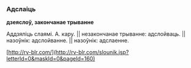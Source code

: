 ### Адслаіць
**дзеяслоў, закончанае трыванне**

Аддзяліць слаямі. А. кару. || незакончанае трыванне: адслойваць. || назоўнік: адслойванне. || назоўнік: адслаенне.

<a rel="author">[http://rv-blr.com/](http://rv-blr.com/slounik.jsp?letterId=0&maskId=0&pageId=160)</a>

